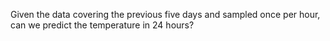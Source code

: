 Given the data covering the previous five days and sampled once per hour,
can we predict the temperature in 24 hours?